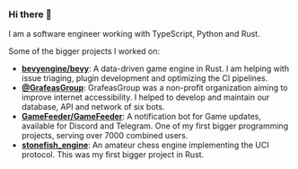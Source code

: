 ### Hi there 👋

<!--
**TimJentzsch/TimJentzsch** is a ✨ _special_ ✨ repository because its `README.md` (this file) appears on your GitHub profile.

Here are some ideas to get you started:

- 🔭 I’m currently working on ...
- 🌱 I’m currently learning ...
- 👯 I’m looking to collaborate on ...
- 🤔 I’m looking for help with ...
- 💬 Ask me about ...
- 📫 How to reach me: ...
- 😄 Pronouns: ...
- ⚡ Fun fact: ...
-->

I am a software engineer working with TypeScript, Python and Rust.

Some of the bigger projects I worked on:

- [**bevyengine/bevy**](https://github.com/bevyengine/bevy): A data-driven game engine in Rust. I am helping with issue triaging, plugin development and optimizing the CI pipelines.
- [**@GrafeasGroup**](https://github.com/GrafeasGroup): GrafeasGroup was a non-profit organization aiming to improve internet accessibility. I helped to develop and maintain our database, API and network of six bots.
- [**GameFeeder/GameFeeder**](https://github.com/GameFeeder/GameFeeder): A notification bot for Game updates, available for Discord and Telegram. One of my first bigger programming projects, serving over 7000 combined users.
- [**stonefish_engine**](https://github.com/TimJentzsch/stonefish_engine): An amateur chess engine implementing the UCI protocol. This was my first bigger project in Rust.
